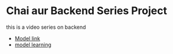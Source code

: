 # Chai aur Backend Series Project

this is a video series on backend
- [Model link](https://app.eraser.io/workspace/YtPqZ1VogxGy1jzIDkzj)
- [model learning](https://stackblitz.com/edit/stackblitz-starters-mxktezja?file=README.md)
